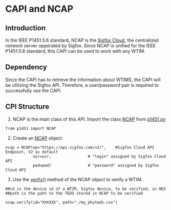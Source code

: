 # CAPI and NCAP
## Introduction
In the IEEE P1451.5.6 standard, NCAP is the [Sigfox Cloud](https://backend.sigfox.com/), the centralized network server opperated by Sigfox. 
Since NCAP is unified for the IEEE P1451.5.6 standard, this CAPI can be used to work with any WTIM.

## Dependency
Since the CAPI has to retrieve the information about WTIMS, the CAPI will be utilizing the Sigfox API.
Therefore, a user/password pair is required to successfully use the CAPI.

## CPI Structure
1. NCAP is the main class of this API. Import the class [NCAP](https://github.com/yoche2000/IEEE-P1451_5_6-CAPI/blob/0478db50ed85e9f11e0e8988b53eef2fe9099732/NCAP/p1451.py#L4) from [p1451.py](https://github.com/yoche2000/IEEE-P1451_5_6-CAPI/blob/main/NCAP/p1451.py)
```
from p1451 import NCAP
```
2. Create an [NCAP](https://github.com/yoche2000/IEEE-P1451_5_6-CAPI/blob/0478db50ed85e9f11e0e8988b53eef2fe9099732/NCAP/p1451.py#L4) object.
```
ncap = NCAP(ep="https://api.sigfox.com/v2/",	#Sigfox Cloud API Endpoint, V2 as default
            usr=usr,				# "login" assigned by Sigfox Cloud API
            pwd=pwd)				# "password" assigned by Sigfox Cloud API
```
3. Use the [verify()](https://github.com/yoche2000/IEEE-P1451_5_6-CAPI/blob/0478db50ed85e9f11e0e8988b53eef2fe9099732/NCAP/p1451.py#L43) method of the NCAP object to verify a WTIM.
```
##id is the device id of a WTIM, Sigfox device, to be verified, in HEX
##path is the path to the TEDS stored in NCAP to be verified

ncap.verify(id="XXXXXX", path="./my_phyteds.csv")
```
